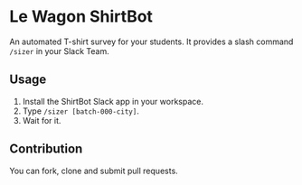 # Le Wagon ShirtBot

An automated T-shirt survey for your students. It provides a slash command `/sizer` in your Slack Team.

## Usage

1. Install the ShirtBot Slack app in your workspace.
1. Type `/sizer [batch-000-city]`.
1. Wait for it.

## Contribution

You can fork, clone and submit pull requests.
